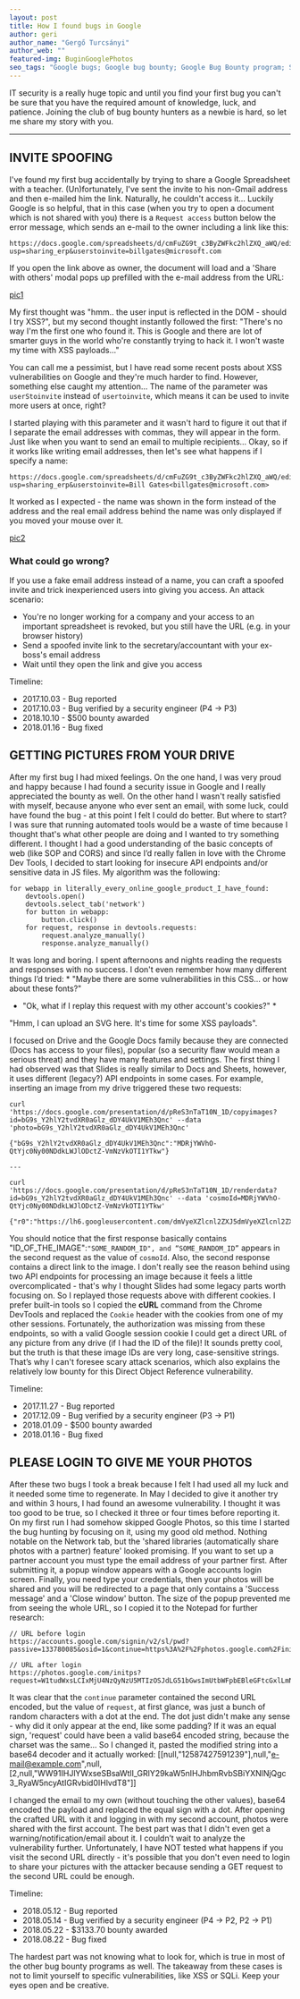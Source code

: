 ```yaml
---
layout: post
title: How I found bugs in Google
author: geri
author_name: "Gergő Turcsányi"
author_web: ""
featured-img: BuginGooglePhotos
seo_tags: "Google bugs; Google bug bounty; Google Bug Bounty program; Security Research reports; Responsible Vulnerability Disclosure;Security researcher; bug bounty; responsible disclosure; bug bounty hunting; how to report bugs"
---
```


IT security is a really huge topic and until you find your first bug you can't be sure that you have the required amount of knowledge, luck, and patience. Joining the club of bug bounty hunters as a newbie is hard, so let me share my story with you.

<!--excerpt-->

----

## INVITE SPOOFING

I've found my first bug accidentally by trying to share a Google Spreadsheet with a teacher. (Un)fortunately, I've sent the invite to his non-Gmail address and then e-mailed him the link. Naturally, he couldn't access it... Luckily Google is so helpful, that in this case (when you try to open a document which is not shared with you) there is a `Request access` button below the error message, which sends an e-mail to the owner including a link like this:

```
https://docs.google.com/spreadsheets/d/cmFuZG9t_c3ByZWFkc2hlZXQ_aWQ/edit?usp=sharing_erp&userstoinvite=billgates@microsoft.com
```

If you open the link above as owner, the document will load and a 'Share with others' modal pops up prefilled with the e-mail address from the URL:

[pic1](/pic1.jpg)

My first thought was "hmm.. the user input is reflected in the DOM - should I try XSS?", but my second thought instantly followed the first: "There's no way I'm the first one who found it. This is Google and there are lot of smarter guys in the world who're constantly trying to hack it. I won't waste my time with XSS payloads..."

You can call me a pessimist, but I have read some recent posts about XSS vulnerabilities on Google and they're much harder to find. However, something else caught my attention... The name of the parameter was `userStoinvite` instead of `usertoinvite`, which means it can be used to invite more users at once, right?

I started playing with this parameter and it wasn't hard to figure it out that if I separate the email addresses with commas, they will appear in the form. Just like when you want to send an email to multiple recipients... Okay, so if it works like writing email addresses, then let's see what happens if I specify a name:

```
https://docs.google.com/spreadsheets/d/cmFuZG9t_c3ByZWFkc2hlZXQ_aWQ/edit?usp=sharing_erp&userstoinvite=Bill Gates<billgates@microsoft.com>
```

It worked as I expected - the name was shown in the form instead of the address and the real email address behind the name was only displayed if you moved your mouse over it.

[pic2](/pic2.jpg)

### What could go wrong?

If you use a fake email address instead of a name, you can craft a spoofed invite and trick inexperienced users into giving you access. 
An attack scenario: 
- You're no longer working for a company and your access to an important spreadsheet is revoked, but you still have the URL (e.g. in your browser history) 
- Send a spoofed invite link to the secretary/accountant with your ex-boss's email address 
- Wait until they open the link and give you access

Timeline: 
* 2017.10.03 - Bug reported 
* 2017.10.03 - Bug verified by a security engineer (P4 -> P3) 
* 2018.10.10 - $500 bounty awarded 
* 2018.01.16 - Bug fixed

## GETTING PICTURES FROM YOUR DRIVE

After my first bug I had mixed feelings. On the one hand, I was very proud and happy because I had found a security issue in Google and I really appreciated the bounty as well. On the other hand I wasn't really satisfied with myself, because anyone who ever sent an email, with some luck, could have found the bug - at this point I felt I could do better.
But where to start? I was sure that running automated tools would be a waste of time because I thought that's what other people are doing and I wanted to try something different. I thought I had a good understanding of the basic concepts of web (like SOP and CORS) and since I’d really fallen in love with the Chrome Dev Tools, I decided to start looking for insecure API endpoints and/or sensitive data in JS files.
My algorithm was the following:

```
for webapp in literally_every_online_google_product_I_have_found:
    devtools.open()
    devtools.select_tab('network')
    for button in webapp:
        button.click()
    for request, response in devtools.requests:
        request.analyze_manually()
        response.analyze_manually()
```

It was long and boring. I spent afternoons and nights reading the requests and responses with no success. I don't even remember how many different things I’d tried: * "Maybe there are some vulnerabilities in this CSS... or how about these fonts?" 

* "Ok, what if I replay this request with my other account's cookies?" *

"Hmm, I can upload an SVG here. It's time for some XSS payloads".

I focused on Drive and the Google Docs family because they are connected (Docs has access to your files), popular (so a security flaw would mean a serious threat) and they have many features and settings. The first thing I had observed was that Slides is really similar to Docs and Sheets, however, it uses different (legacy?) API endpoints in some cases. For example, inserting an image from my drive triggered these two requests:

```
curl 'https://docs.google.com/presentation/d/pReS3nTaT10N_1D/copyimages?id=bG9s_Y2hlY2tvdXR0aGlz_dDY4UkV1MEh3Qnc' --data 'photo=bG9s_Y2hlY2tvdXR0aGlz_dDY4UkV1MEh3Qnc'

{"bG9s_Y2hlY2tvdXR0aGlz_dDY4UkV1MEh3Qnc":"MDRjYWVhO-QtYjc0Ny00NDdkLWJlODctZ-VmNzVkOTI1YTkw"}

---

curl 'https://docs.google.com/presentation/d/pReS3nTaT10N_1D/renderdata?id=bG9s_Y2hlY2tvdXR0aGlz_dDY4UkV1MEh3Qnc' --data 'cosmoId=MDRjYWVhO-QtYjc0Ny00NDdkLWJlODctZ-VmNzVkOTI1YTkw'

{"r0":"https://lh6.googleusercontent.com/dmVyeXZlcnl2ZXJ5dmVyeXZlcnl2ZXJ5dmVyeXZlcnl2ZXJ5dmVyeXZlcnl2ZXJ5dmVyeXZlcnl2ZXJ5dmVyeXZlcnl2ZXJ5dmVyeXZlcnl2ZXJ5bG9uZ3N0cmluZw"}
```

You should notice that the first response basically contains "ID_OF_THE_IMAGE":`"SOME_RANDOM_ID", and “SOME_RANDOM_ID”` appears in the second request as the value of `cosmoId`. Also, the second response contains a direct link to the image.
I don't really see the reason behind using two API endpoints for processing an image because it feels a little overcomplicated - that's why I thought Slides had some legacy parts worth focusing on. So I replayed those requests above with different cookies. I prefer built-in tools so I copied the **cURL** command from the Chrome DevTools and replaced the `Cookie` header with the cookies from one of my other sessions. Fortunately, the authorization was missing from these endpoints, so with a valid Google session cookie I could get a direct URL of any picture from any drive (if I had the ID of the file)!
It sounds pretty cool, but the truth is that these image IDs are very long, case-sensitive strings. That’s why I can't foresee scary attack scenarios, which also explains the relatively low bounty for this Direct Object Reference vulnerability.

Timeline: 
* 2017.11.27 - Bug reported 
* 2017.12.09 - Bug verified by a security engineer (P3 -> P1) 
* 2018.01.09 - $500 bounty awarded 
* 2018.01.16 - Bug fixed

## PLEASE LOGIN TO GIVE ME YOUR PHOTOS

After these two bugs I took a break because I felt I had used all my luck and it needed some time to regenerate. In May I decided to give it another try and within 3 hours, I had found an awesome vulnerability. I thought it was too good to be true, so I checked it three or four times before reporting it.
On my first run I had somehow skipped Google Photos, so this time I started the bug hunting by focusing on it, using my good old method. Nothing notable on the Network tab, but the 'shared libraries (automatically share photos with a partner) feature' looked promising. If you want to set up a partner account you must type the email address of your partner first. After submitting it, a popup window appears with a Google accounts login screen. Finally, you need type your credentials, then your photos will be shared and you will be redirected to a page that only contains a 'Success message' and a 'Close window' button. The size of the popup prevented me from seeing the whole URL, so I copied it to the Notepad for further research:

```
// URL before login
https://accounts.google.com/signin/v2/sl/pwd?passive=133780085&osid=1&continue=https%3A%2F%2Fphotos.google.com%2Finitps%3Frequest%3DW1tudWxsLCIxMjU4NzQyNzU5MTIzOSJdLG51bGwsImUtbWFpbEBleGFtcGxlLmNvbSIsbnVsbCxbMixudWxsLCJXVzkxSUhKbFlXeHNlU0JzYVd0bElfR1JsWTI5a2FXNW5JSEpoYm1SdmJTQmlZWE5sTmpRZ2MzX1J5YVc1bmN5QXRJR1J2YmlkMElIbHZkVDgiXV0.

// URL after login
https://photos.google.com/initps?request=W1tudWxsLCIxMjU4NzQyNzU5MTIzOSJdLG51bGwsImUtbWFpbEBleGFtcGxlLmNvbSIsbnVsbCxbMixudWxsLCJXVzkxSUhKbFlXeHNlU0JzYVd0bElfR1JsWTI5a2FXNW5JSEpoYm1SdmJTQmlZWE5sTmpRZ2MzX1J5YVc1bmN5QXRJR1J2YmlkMElIbHZkVDgiXV0.
```
It was clear that the `continue` parameter contained the second URL encoded, but the value of `request`, at first glance, was just a bunch of random characters with a dot at the end. The dot just didn't make any sense - why did it only appear at the end, like some padding? If it was an equal sign, 'request' could have been a valid base64 encoded string, because the charset was the same... So I changed it, pasted the modified string into a base64 decoder and it actually worked:
[[null,"12587427591239"],null,"e-mail@example.com",null,[2,null,"WW91IHJlYWxseSBsaWtlI_GRlY29kaW5nIHJhbmRvbSBiYXNlNjQgc3_RyaW5ncyAtIGRvbid0IHlvdT8"]]

I changed the email to my own (without touching the other values), base64 encoded the payload and replaced the equal sign with a dot. After opening the crafted URL with it and logging in with my second account,  photos were shared with the first account. The best part was that I didn't even get a warning/notification/email about it. I couldn’t wait to analyze the vulnerability further.  Unfortunately, I have NOT tested what happens if you visit the second URL directly - it's possible that you don't even need to login to share your pictures with the attacker because sending a GET request to the second URL could be enough.

Timeline: 
* 2018.05.12 - Bug reported 
* 2018.05.14 - Bug verified by a security engineer (P4 -> P2, P2 -> P1) 
* 2018.05.22 - $3133.70 bounty awarded 
* 2018.08.22 - Bug fixed

The hardest part was not knowing what to look for, which is true in most of the other bug bounty programs as well. The takeaway from these cases is not to limit yourself to specific vulnerabilities, like XSS or SQLi. Keep your eyes open and be creative.
